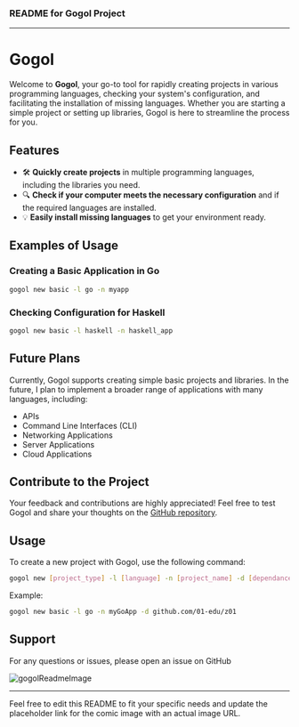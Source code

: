 ### README for Gogol Project

---

# Gogol

Welcome to **Gogol**, your go-to tool for rapidly creating projects in various programming languages, checking your system's configuration, and facilitating the installation of missing languages. Whether you are starting a simple project or setting up libraries, Gogol is here to streamline the process for you.


## Features

- 🛠️ **Quickly create projects** in multiple programming languages, including the libraries you need.
- 🔍 **Check if your computer meets the necessary configuration** and if the required languages are installed.
- 💡 **Easily install missing languages** to get your environment ready.

## Examples of Usage

### Creating a Basic Application in Go

```bash
gogol new basic -l go -n myapp
```

### Checking Configuration for Haskell

```bash
gogol new basic -l haskell -n haskell_app
```

## Future Plans

Currently, Gogol supports creating simple basic projects and libraries. In the future, I plan to implement a broader range of applications with many languages, including:

- APIs
- Command Line Interfaces (CLI)
- Networking Applications
- Server Applications
- Cloud Applications

## Contribute to the Project

Your feedback and contributions are highly appreciated! Feel free to test Gogol and share your thoughts on the [GitHub repository](https://github.com/aquemaati/gogol).


## Usage

To create a new project with Gogol, use the following command:

```bash
gogol new [project_type] -l [language] -n [project_name] -d [dependance]
```

Example:

```bash
gogol new basic -l go -n myGoApp -d github.com/01-edu/z01
```

## Support

For any questions or issues, please open an issue on GitHub

![gogolReadmeImage](https://github.com/aquemaati/gogol/assets/160750138/efe83ddc-b1f8-491f-8ef2-a86cc52acb23)

---

Feel free to edit this README to fit your specific needs and update the placeholder link for the comic image with an actual image URL.
